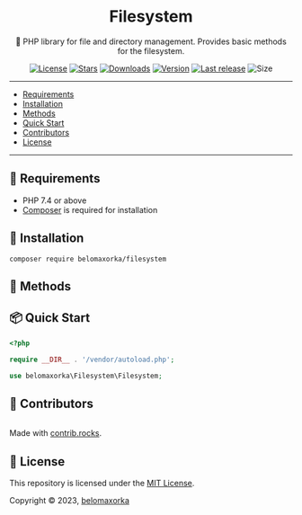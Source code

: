<h1 align="center">Filesystem</h1>
<p align="center">📁 PHP library for file and directory management. Provides basic methods for the filesystem.</p>

<p align="center">
  <a href="https://github.com/belomaxorka/filesystem/blob/main/LICENSE"><img src="https://img.shields.io/github/license/belomaxorka/filesystem" alt="License"></a>
  <a href="https://packagist.org/packages/torrentpier/torrentpier"><img src="https://img.shields.io/packagist/stars/belomaxorka/filesystem" alt="Stars"></a>
  <a href="https://packagist.org/packages/torrentpier/torrentpier"><img src="https://img.shields.io/packagist/dt/belomaxorka/filesystem" alt="Downloads"></a>
  <a href="https://packagist.org/packages/torrentpier/torrentpier"><img src="https://img.shields.io/packagist/v/belomaxorka/filesystem" alt="Version"></a>
  <a href="https://github.com/torrentpier/torrentpier/releases"><img src="https://img.shields.io/github/release-date/belomaxorka/filesystem" alt="Last release"></a>
  <img src="https://img.shields.io/github/repo-size/belomaxorka/filesystem" alt="Size">
</p>

---

- [Requirements](#-requirements)
- [Installation](#-installation)
- [Methods](#-methods)
- [Quick Start](#-quick-start)
- [Contributors](#-contributors)
- [License](#-license)

---

## 🔧 Requirements

* PHP 7.4 or above
* [Composer](https://getcomposer.org) is required for installation

## 💾 Installation

	composer require belomaxorka/filesystem

## 🎲 Methods

## 📦 Quick Start

```php
<?php

require __DIR__ . '/vendor/autoload.php';

use belomaxorka\Filesystem\Filesystem;
```

## 💚 Contributors

<a href="https://github.com/belomaxorka/filesystem/graphs/contributors">
  <img src="https://contrib.rocks/image?repo=belomaxorka/filesystem"  alt=""/>
</a>

Made with [contrib.rocks](https://contrib.rocks).

## 📖 License

This repository is licensed under the [MIT License](LICENSE).

Copyright © 2023, [belomaxorka](https://github.com/belomaxorka)

